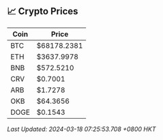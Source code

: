 ## 📈 Crypto Prices

| Coin | Price |
| ---- | ----- |
| BTC | $68178.2381 |
| ETH | $3637.9978 |
| BNB | $572.5210 |
| CRV | $0.7001 |
| ARB | $1.7278 |
| OKB | $64.3656 |
| DOGE | $0.1543 |

_Last Updated: 2024-03-18 07:25:53.708 +0800 HKT_